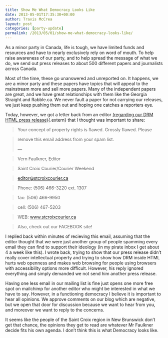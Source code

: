 ```yaml
---
title: Show Me What Democracy Looks Like
date: 2013-05-01T17:35:30+00:00
author: Travis McCrea
layout: post
categories: [party-update]
permalink: /2013/05/01/show-me-what-democracy-looks-like/
---
```

As a minor party in Canada, life is tough, we have limited funds and resources and have to nearly exclusively rely on word of mouth. To help raise awareness of our party, and to help spread the message of what we do, we send out press releases to about 500 different papers and journalists across Canada. 

Most of the time, these go unanswered and unreported on. It happens, we are a minor party and these papers have topics that will appeal to the mainstream more and sell more papers. Many of the independent papers are great, and we have great relationships with them like the Georgia Straight and Rabble.ca. We never fault a paper for not carrying our releases, we just keep pushing them out and hoping one catches a reporters eye. 

Today, however, we got a letter back from an editor [(regarding our DRM HTML press release)](https://www.pirateparty.ca/2013/04/30/keep-drm-out-of-html-5/ "Keep DRM Out Of HTML 5"){.extern} that I thought was important to share:

> Your concept of property rights is flawed. Grossly flawed. Please
  
> remove this email address from your spam list.
> 
> &#8212;
  
> Vern Faulkner, Editor
  
> Saint Croix Courier/Courier Weekend
  
> editor@stcroixcourier.ca
  
> Phone: (506) 466-3220 ext. 1307
  
> fax: (506) 466-9950
  
> cell: (506) 467-5203
  
> WEB: www.stcroixcourier.ca
  
> Also, check out our FACEBOOK site!

I replied back within minutes of recieving this email, assuming that the editor thought that we were just another group of people spamming every email they can find to support their ideology (in my pirate inbox I get about 4 a week like this). I wrote back, trying to show that our press release didn&#8217;t really cover intellectual property and trying to show how DRM inside HTML hurts web openness and makes web browsing for people using browsers with accessibility options more difficult. However, his reply ignored everything and simply demanded we not send him another press release.

Having one less email in our mailing list is fine just opens one more free spot on mailchimp for another editor who might be interested in what we have to say. However, in a functioning democracy I believe it is important to hear all opinions. We approve comments on our blog which are negative, but we open that door for discussion because we want to hear from you, and moreover we want to reply to the concerns. 

It seems like the people of the Saint Croix region in New Brunswick don&#8217;t get that chance, the opinions they get to read are whatever Mr Faulkner decide fits his own agenda. I don&#8217;t think this is what Democracy looks like.